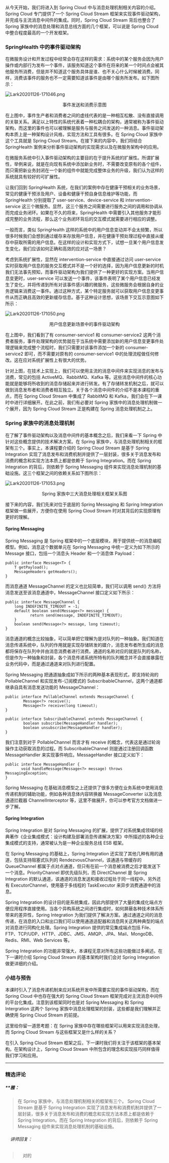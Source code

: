 <p data-nodeid="763">从今天开始，我们将进入到 Spring Cloud 中与消息处理机制相关内容的介绍。Spring Cloud 专门提供了一个 Spring Cloud Stream 框架来实现事件驱动架构，并完成与主流消息中间件的集成。同时，Spring Cloud Stream 背后也整合了 Spring 家族中的消息处理和消息总线方面的几个框架，可以说是 Spring Cloud 中整合程度最高的一个开发框架。</p>
<h3 data-nodeid="764">SpringHealth 中的事件驱动架构</h3>
<p data-nodeid="1322">在微服务设计和开发过程中经常会存在这样的需求：系统中的某个服务会因为用户操作或内部行为发布一个事件，该服务知道这个事件在将来的某一个时间点会被其他服务所消费，但是并不知道这个服务具体是谁、也不关心什么时候被消费。同样，消费该事件的服务也不一定需要知道该事件是由哪个服务所发布。如下图所示：</p>
<p data-nodeid="1490"><img src="https://s0.lgstatic.com/i/image/M00/71/BC/Ciqc1F-_cT2AaPnWAAFG-ke1Gqk780.png" alt="Lark20201126-171046.png" data-nodeid="1494"></p>
<div data-nodeid="1491" class=""><p style="text-align:center">事件发送和消费示意图</p></div>





<p data-nodeid="768">在上图中，事件生产者和消费者之间的虚线代表的是一种相互松散、没有直接调用的关联关系。满足以上特性的系统代表着一种松耦合的架构，通常被称为事件驱动架构，而这里的事件也可以被理解是服务与服务之间发送的一种消息。事件驱动架构本质上是一种架构设计风格，实现方法和工具有很多。在 Spring Cloud 家族中这个工具就是 Spring Cloud Stream。在接下来的内容中，我们将结合 SpringHealth 案例来分析事件驱动架构的实现需求以及在微服务架构中的应用。</p>
<p data-nodeid="769">在微服务系统中引入事件驱动架构的主要目的在于提升系统的扩展性。所谓扩展性，举例来说，就是在向现有系统中添加新业务时，不需要改变原有的各个组件，而只需把新业务封闭在一个新的组件中就能完成整体业务的升级，我们认为这样的系统就具有较好的可扩展性。</p>
<p data-nodeid="770">让我们回到 SpringHealth 系统，在我们的案例中存在健康干预相关的业务场景，常见的健康干预涉及用户、设备和健康干预自身信息维护等功能，而 SpringHealth 分别提取了 user-service、device-service 和 intervention-service 这三个微服务。显然，这三个服务之间需要进行服务之间的调用和协调从而完成业务闭环。如果在不久的将来，SpringHealth 中需要引入其他服务才能形成完整的业务流程，那么这个业务闭环背后的交互模式就需要进行相应的调整。</p>
<p data-nodeid="771">一般而言，类似 SpringHealth 这样的系统中的用户信息变动并不会太频繁，所以很多时候我们会想到通过缓存来存放用户信息，并在健康干预处理过程中直接从缓存中获取所需的用户信息。在这样的设计和实现方式下，试想一旦某个用户信息发生变化，我们应该如何正确和高效的应对这一场景？</p>
<p data-nodeid="1959">考虑到系统扩展性，显然在 intervention-service 中直接通过访问 user-service 实时获取用户信息的服务交互模式并不是一个好的选择，因为用户信息更新的时机我们无法事先预知，而事件驱动架构为我们提供了一种更好的实现方案。当用户信息变更时，user-service 可以发送一个事件，该事件表明了某个用户信息已经发生了变化，并将传递到所有对该事件感兴趣的微服务，这些微服务会根据自身的业务逻辑来消费这一事件。通过这种方式，某个特定服务就可以获取用户信息变更事件从而正确且高效的更新缓存信息。基于这种设计思想，该场景下交互示意图如下所示：</p>
<p data-nodeid="1960" class=""><img src="https://s0.lgstatic.com/i/image/M00/71/C8/CgqCHl-_cUyANr4AAAIM7JYrwbM905.png" alt="Lark20201126-171050.png" data-nodeid="1965"></p>
<div data-nodeid="1961"><p style="text-align:center">用户信息更新场景中的事件驱动架构</p></div>





<p data-nodeid="775">在上图中，我们看到了有 consumer-service1 和 consumer-service2 这两个消费者服务，事件处理架构的优势就在于当系统中需要添加新的用户信息变更事件处理逻辑来完成整个流程时，我们只需要对该事件添加一个新的 consumer-service2 即可，而不需要对原有的 consumer-service1 中的处理流程做任何修改。这在应对系统扩展性上有很大的优势。</p>
<p data-nodeid="776">针对上图，在技术上实现上，我们可以使用主流的消息中间件来实现消息的发布与消费，常见的包括 ActiveMQ、RabbitMQ、Kafka 等。这些消息中间件的核心功能就是能够将所收到的消息存储起来并进行转发。有了存储转发机制之后，就可以做到消息发布者和消费者相互独立。关于各个消息中间件的介绍不是本课程的重点，而在 Spring Cloud Stream 中集成了 RabbitMQ 和 Kafka，我们会在下一课时中进行详细展开。在此之前，我们有必要对 Spring 家族中的消息处理机制做一个展开，因为 Spring Cloud Stream 正是构建在 Spring 消息处理机制之上。</p>
<h3 data-nodeid="777">Spring 家族中的消息处理机制</h3>
<p data-nodeid="2424">在了解了事件驱动架构以及消息中间件的基本概念之后，我们来看一下 Spring 中针对这些概念提供的技术解决方案。在 Spring 家族中，与消息处理机制相关的框架有三个。事实上，本课程要介绍的 Spring Cloud Stream 是基于 Spring Integration 实现了消息发布和消费机制并提供了一层封装，很多关于消息发布和消费的概念和实现方法本质上都是依赖于 Spring Integration。而在 Spring Integration 的背后，则依赖于 Spring Messaging 组件来实现消息处理机制的基础设施。这三个框架之间的依赖关系如下图所示：</p>
<p data-nodeid="2425" class="te-preview-highlight"><img src="https://s0.lgstatic.com/i/image/M00/71/C8/CgqCHl-_cVaAeckTAAGWUPl4MVk661.png" alt="Lark20201126-171053.png" data-nodeid="2430"></p>
<div data-nodeid="2426"><p style="text-align:center">Spring 家族中三大消息处理相关框架关系图</p></div>





<p data-nodeid="781">接下来的内容，我们先来对位于底层的 Spring Messaging 和 Spring Integration 框架做一些展开，方便你在使用 Spring Cloud Stream 时对其背后的实现原理有更好的理解。</p>
<h4 data-nodeid="782">Spring Messaging</h4>
<p data-nodeid="783">Spring Messaging 是 Spring 框架中的一个底层模块，用于提供统一的消息编程模型。例如，消息这个数据单元在 Spring Messaging 中统一定义为如下所示的 Message 接口，包括一个消息头 Header 和一个消息体 Payload：</p>
<pre class="lang-java" data-nodeid="784"><code data-language="java"><span class="hljs-keyword">public</span> <span class="hljs-class"><span class="hljs-keyword">interface</span> <span class="hljs-title">Message</span>&lt;<span class="hljs-title">T</span>&gt; </span>{
&nbsp;&nbsp;&nbsp; <span class="hljs-function">T <span class="hljs-title">getPayload</span><span class="hljs-params">()</span></span>;
&nbsp;&nbsp;&nbsp; <span class="hljs-function">MessageHeaders <span class="hljs-title">getHeaders</span><span class="hljs-params">()</span></span>;
}
</code></pre>
<p data-nodeid="785">而消息通道 MessageChannel 的定义也比较简单，我们可以调用 send() 方法将消息发送至该消息通道中，MessageChannel 接口定义如下所示：</p>
<pre class="lang-java" data-nodeid="786"><code data-language="java"><span class="hljs-keyword">public</span> <span class="hljs-class"><span class="hljs-keyword">interface</span> <span class="hljs-title">MessageChannel</span> </span>{
&nbsp;&nbsp;&nbsp; <span class="hljs-keyword">long</span> INDEFINITE_TIMEOUT = -<span class="hljs-number">1</span>;
&nbsp;&nbsp;&nbsp; <span class="hljs-function"><span class="hljs-keyword">default</span> <span class="hljs-keyword">boolean</span> <span class="hljs-title">send</span><span class="hljs-params">(Message&lt;?&gt; message)</span> </span>{
&nbsp;&nbsp;&nbsp;&nbsp;&nbsp;&nbsp;&nbsp;&nbsp;&nbsp;&nbsp; <span class="hljs-keyword">return</span> send(message, INDEFINITE_TIMEOUT);
&nbsp;&nbsp;&nbsp; }
&nbsp;&nbsp;&nbsp; <span class="hljs-function"><span class="hljs-keyword">boolean</span> <span class="hljs-title">send</span><span class="hljs-params">(Message&lt;?&gt; message, <span class="hljs-keyword">long</span> timeout)</span></span>;
}
</code></pre>
<p data-nodeid="787">消息通道的概念比较抽象，可以简单把它理解为是对队列的一种抽象。我们知道在消息传递系统中，队列的作用就是实现存储转发的媒介，消息发布者所生成的消息都将保存在队列中并由消息消费者进行消费。通道的名称对应的就是队列的名称，但是作为一种抽象和封装，各个消息传递系统所特有的队列概念并不会直接暴露在业务代码中，而是通过通道来对队列进行配置。</p>
<p data-nodeid="788">Spring Messaging 把通道抽象成如下所示的两种基本表现形式，即支持轮询的 PollableChannel 和实现发布-订阅模式的 SubscribableChannel，这两个通道都继承自具有消息发送功能的 MessageChannel：</p>
<pre class="lang-java" data-nodeid="789"><code data-language="java"><span class="hljs-keyword">public</span> <span class="hljs-class"><span class="hljs-keyword">interface</span> <span class="hljs-title">PollableChannel</span> <span class="hljs-keyword">extends</span> <span class="hljs-title">MessageChannel</span> </span>{ 
	&nbsp;&nbsp;&nbsp; Message&lt;?&gt; receive(); 
	&nbsp;&nbsp;&nbsp; Message&lt;?&gt; receive(<span class="hljs-keyword">long</span> timeout);
}
	&nbsp;
<span class="hljs-keyword">public</span> <span class="hljs-class"><span class="hljs-keyword">interface</span> <span class="hljs-title">SubscribableChannel</span> <span class="hljs-keyword">extends</span> <span class="hljs-title">MessageChannel</span> </span>{ 
	&nbsp;&nbsp;&nbsp; <span class="hljs-function"><span class="hljs-keyword">boolean</span> <span class="hljs-title">subscribe</span><span class="hljs-params">(MessageHandler handler)</span></span>; 
	&nbsp;&nbsp;&nbsp; <span class="hljs-function"><span class="hljs-keyword">boolean</span> <span class="hljs-title">unsubscribe</span><span class="hljs-params">(MessageHandler handler)</span></span>;
}
</code></pre>
<p data-nodeid="790">我们注意到对于 PollableChannel 而言才有 receive 的概念，代表这是通过轮询操作主动获取消息的过程。而 SubscribableChannel 则是通过注册回调函数 MessageHandler 来实现事件响应。MessageHandler 接口定义如下：</p>
<pre class="lang-java" data-nodeid="791"><code data-language="java"><span class="hljs-keyword">public</span> <span class="hljs-class"><span class="hljs-keyword">interface</span> <span class="hljs-title">MessageHandler</span> </span>{
&nbsp;&nbsp;&nbsp;&nbsp;&nbsp;&nbsp; <span class="hljs-function"><span class="hljs-keyword">void</span> <span class="hljs-title">handleMessage</span><span class="hljs-params">(Message&lt;?&gt; message)</span> <span class="hljs-keyword">throws</span> MessagingException</span>;
}
</code></pre>
<p data-nodeid="792">Spring Messaging 在基础消息模型之上还提供了很多方便在业务系统中使用消息传递机制的辅助功能，例如各种消息体内容转换器 MessageConverter 以及消息通道拦截器  ChannelInterceptor 等，这里不做展开，你可以参考官方文档做进一步了解。</p>
<h4 data-nodeid="793">Spring Integration</h4>
<p data-nodeid="794">Spring Integration 是对 Spring Messaging 的扩展，提供了对系统集成领域的经典著作《企业集成模式：设计构建及部署消息传递解决方案》中所描述的各种企业集成模式的支持，通常被认为是一种企业服务总线 ESB 框架。</p>
<p data-nodeid="795">在 Spring Messaging 的基础上，Spring Integration 还实现了其他几种有用的通道，包括支持阻塞式队列的 RendezvousChannel，该通道与带缓存的 QueueChannel 都属于点对点通道，但只有在前一个消息被消费之后才能发送下一个消息。PriorityChannel 即优先级队列，而 DirectChannel 是 Spring Integration 的默认通道，该通道的消息发送和接收过程处于同一线程中。另外还有 ExecutorChannel，使用基于多线程的 TaskExecutor 来异步消费通道中的消息。</p>
<p data-nodeid="796">Spring Integration 的设计目的是系统集成，因此内部提供了大量的集成化端点方便应用程序直接使用。当各个异构系统之间进行集成时，如何屏蔽各种技术体系所带来的差异性，Spring Integration 为我们提供了解决方案。通过通道之间的消息传递，在消息的入口和出口我们可以使用通道适配器和消息网关这两种典型的端点对消息进行同构化处理。Spring Integration 提供的常见集成端点包括 File、FTP、TCP/UDP、HTTP、JDBC、JMS、AMQP、JPA、Mail、MongoDB、Redis、RMI、Web Services 等。</p>
<p data-nodeid="797">Spring Integration 的功能非常强大，本课程无意对所有这些功能做过多阐述。在下一课时介绍 Spring Cloud Stream 的基本架构时我们会对 Spring Integration 做更详细的介绍。</p>
<h3 data-nodeid="798">小结与预告</h3>
<p data-nodeid="799">本课时引入了消息传递机制来应对系统开发中所需要实现的事件驱动架构，而在 Spring Cloud 中也存在强大的 Spring Cloud Stream 框架完成对主流消息中间件的平台化集成。注意到该框架同时也是对 Spring Messaging 和 Spring Intergration 这两个 Spring 家族中消息处理框架的封装，这些都是我们理解并正确使用 Spring Cloud Stream 的前提。</p>
<p data-nodeid="800">这里给你留一道思考题：在 Spring 家族中存在哪些框架可以用来实现消息处理，而 Spring Cloud Stream 与这些框架又是什么样的关系？</p>
<p data-nodeid="801">在引入 Spring Cloud Stream 框架之后，下一课时我们将关注于该框架的基本架构。在架构设计上，Spring Cloud Stream 中所包含的理念和实现技巧同样值得我们学习和应用。</p>

---

### 精选评论

##### **雅：
> 在 Spring 家族中，与消息处理机制相关的框架有三个。 Spring Cloud Stream 是基于 Spring Integration 实现了消息发布和消费机制并提供了一层封装，很多关于消息发布和消费的概念和实现方法本质上都是依赖于 Spring Integration。而在 Spring Integration 的背后，则依赖于 Spring Messaging 组件来实现消息处理机制的基础设施。

 ###### &nbsp;&nbsp;&nbsp; 讲师回复：
> &nbsp;&nbsp;&nbsp; 对的

